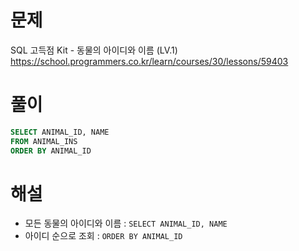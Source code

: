 # 문제
SQL 고득점 Kit - 동물의 아이디와 이름 (LV.1)
https://school.programmers.co.kr/learn/courses/30/lessons/59403


# 풀이

```SQL
SELECT ANIMAL_ID, NAME
FROM ANIMAL_INS
ORDER BY ANIMAL_ID
```


# 해설
* 모든 동물의 아이디와 이름 : `SELECT ANIMAL_ID, NAME`
* 아이디 순으로 조회 : `ORDER BY ANIMAL_ID`